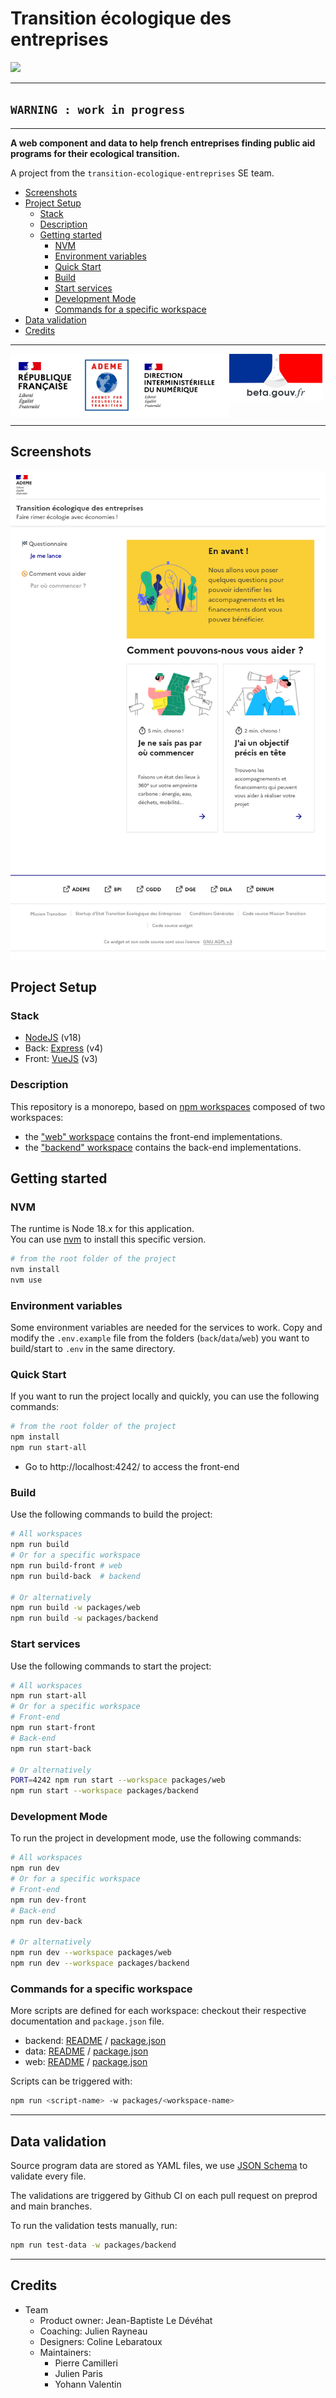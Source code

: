 # Transition écologique des entreprises

![](https://img.shields.io/gitlab/license/45341092)

---

## `WARNING : work in progress`

---

**A web component and data to help french entreprises finding public aid 
programs for their ecological transition.**

A project from the `transition-ecologique-entreprises` SE team.


- [Screenshots](#screenshots)
- [Project Setup](#project-setup)
  - [Stack](#stack)
  - [Description](#description)
  - [Getting started](#getting-started)
    - [NVM](#nvm)
    - [Environment variables](#environment-variables)
    - [Quick Start](#quick-start)
    - [Build](#build)
    - [Start services](#start-services)
    - [Development Mode](#development-mode)
    - [Commands for a specific workspace](#commands-for-a-specific-workspace)
- [Data validation](#data-validation)
- [Credits](#credits)
--- 

<div style="display: flex; flex-direction: row;">
  <img 
src="./packages/web/images/logos/republique_francaise_rvb-1536x1392.webp" 
height="100px">
  <img src="./packages/web/images/logos/logoademe2020_gb_rvb.webp" 
height="100px">
  <img src="./packages/web/images/logos/95886_289860.webp" height="100px">
  <img src="./packages/web/images/logos/logo_twitter_image-2019.jpg" 
height="75px">
</div>

--- 

## Screenshots

![](./packages/web/images/screenshots/screenshot-2023-10-19.png)

## Project Setup

### Stack
- [NodeJS](https://nodejs.org/) (v18)
- Back: [Express](http://expressjs.com/) (v4)
- Front: [VueJS](https://vuejs.org/) (v3)

### Description
This repository is a monorepo, based on [npm 
workspaces](https://docs.npmjs.com/cli/v7/using-npm/workspaces/) composed of 
two workspaces:

- the ["web" workspace](./packages/web/README.md) contains the front-end implementations.
- the ["backend" workspace](./packages/backend/README.md) contains the back-end implementations.

## Getting started

### NVM
The runtime is Node 18.x for this application.  
You can use [nvm](https://github.com/nvm-sh/nvm) to install this specific version.

```sh
# from the root folder of the project
nvm install
nvm use
```

### Environment variables

Some environment variables are needed for the services to work. Copy and
modify the `.env.example` file from the folders (`back`/`data`/`web`) you want to build/start to
`.env` in the same directory.

### Quick Start

If you want to run the project locally and quickly, you can use the following commands:

```sh
# from the root folder of the project
npm install
npm run start-all
```
- Go to http://localhost:4242/ to access the front-end

### Build

Use the following commands to build the project:

```sh
# All workspaces
npm run build
# Or for a specific workspace
npm run build-front # web
npm run build-back  # backend

# Or alternatively
npm run build -w packages/web
npm run build -w packages/backend
```

### Start services

Use the following commands to start the project:

```sh
# All workspaces
npm run start-all
# Or for a specific workspace
# Front-end
npm run start-front
# Back-end
npm run start-back

# Or alternatively
PORT=4242 npm run start --workspace packages/web
npm run start --workspace packages/backend
```

### Development Mode

To run the project in development mode, use the following commands:

```sh
# All workspaces
npm run dev
# Or for a specific workspace
# Front-end
npm run dev-front
# Back-end
npm run dev-back

# Or alternatively
npm run dev --workspace packages/web
npm run dev --workspace packages/backend
```


### Commands for a specific workspace

More scripts are defined for each workspace: checkout their respective 
documentation and `package.json` file.
- backend: [README](./packages/backend/README.md) / [package.json](./packages/backend/package.json)
- data: [README](./packages/data/README.md) / [package.json](./packages/data/package.json)
- web: [README](./packages/web/README.md) / [package.json](./packages/web/package.json)

Scripts can be triggered with:

```sh
npm run <script-name> -w packages/<workspace-name>
```

---
## Data validation

Source program data are stored as YAML files, we use [JSON Schema](https://json-schema.org/)
to validate every file.

The validations are triggered by Github CI on each pull request on preprod and 
main branches.

To run the validation tests manually, run:

```sh
npm run test-data -w packages/backend
```


---
## Credits

- Team
    - Product owner: Jean-Baptiste Le Dévéhat
    - Coaching: Julien Rayneau
    - Designers: Coline Lebaratoux
    - Maintainers:
        - Pierre Camilleri
        - Julien Paris
        - Yohann Valentin
